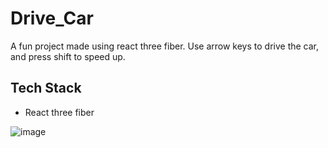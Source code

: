 # Drive_Car

A fun project made using react three fiber. Use arrow keys to drive the car, and press shift to speed up.

## Tech Stack
- React three fiber

![image](https://user-images.githubusercontent.com/82696858/192242812-42909645-92f2-4169-82c3-eca2ddb74bbd.png)

